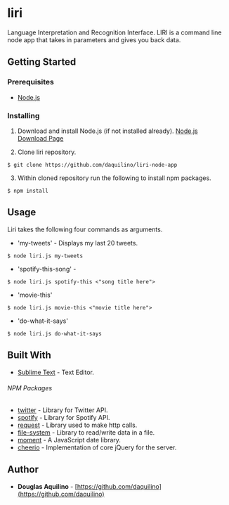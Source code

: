 # liri

 Language Interpretation and Recognition Interface.  LIRI is a command line node app that takes in parameters and gives you back data. 

## Getting Started

### Prerequisites

* [Node.js](https://nodejs.org) 



### Installing

1. Download and install Node.js (if not installed already). 
[Node.js Download Page](https://nodejs.org/en/download/)

2. Clone liri repository. 

```
$ git clone https://github.com/daquilino/liri-node-app
```

3. Within cloned repository run the following to install npm packages.

```
$ npm install
```


## Usage
Liri takes the following four commands as arguments.

* 'my-tweets' - Displays my last 20 tweets.
```
$ node liri.js my-tweets
```

* 'spotify-this-song' - 
```
$ node liri.js spotify-this <"song title here">
```
* 'movie-this'
```
$ node liri.js movie-this <"movie title here">
```
* 'do-what-it-says'
```
$ node liri.js do-what-it-says
```


## Built With

* [Sublime Text](https://www.sublimetext.com/) - Text Editor.

###### NPM Packages
* [twitter](https://www.npmjs.com/package/twitter) - Library for Twitter API. 
* [spotify](https://www.npmjs.com/package/spotify)	- Library for Spotify API.
* [request](https://www.npmjs.com/package/request)	- Library used to make http calls.
* [file-system](https://www.npmjs.com/package/file-system)	- Library to read/write data in a file.
* [moment](https://www.npmjs.com/package/moment)	- A JavaScript date library.
* [cheerio](https://www.npmjs.com/package/cheerio) - Implementation of core jQuery for the server.



## Author

* **Douglas Aquilino** - [https://github.com/daquilino](https://github.com/daquilino)


